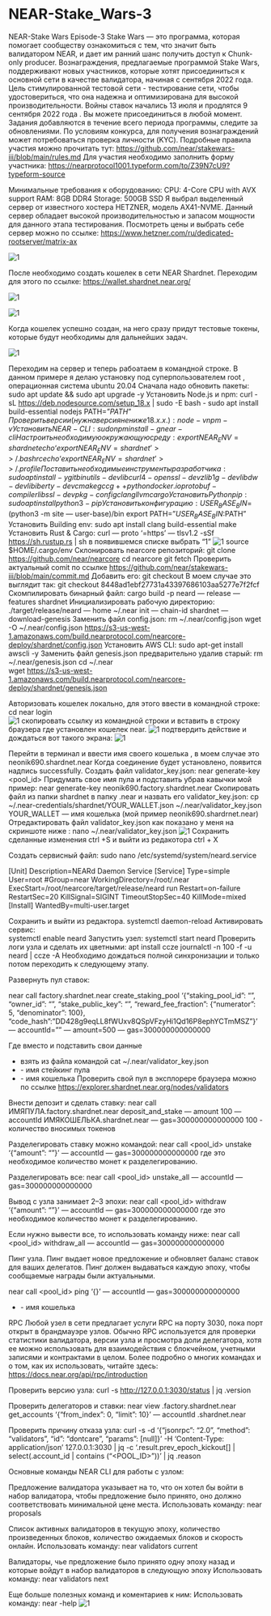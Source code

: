 # NEAR-Stake_Wars-3
NEAR-Stake Wars Episode-3
Stake Wars — это программа, которая помогает сообществу ознакомиться с тем, что значит быть валидатором NEAR, и дает им ранний шанс получить доступ к Сhunk-only producer. Вознаграждения, предлагаемые программой Stake Wars, поддерживают новых участников, которые хотят присоединиться к основной сети в качестве валидатора, начиная с сентября 2022 года.
Цель стимулированной тестовой сети - тестирование сети, чтобы удостовериться, что она надежна и оптимизирована для высокой производительности.
Войны ставок начались 13 июля и продлятся 9 сентября 2022 года . Вы можете присоединиться в любой момент. 
Задания добавляются в течение всего периода программы, следите за обновлениями. 
По условиям конкурса, для получения вознаграждений может потребоваться проверка личности (KYC).
Подробные правила участия можно прочитать тут: https://github.com/near/stakewars-iii/blob/main/rules.md
Для участия необходимо заполнить форму участника: https://nearprotocol1001.typeform.com/to/Z39N7cU9?typeform-source

Минимальные требования к оборудованию:
CPU: 4-Core CPU with AVX support
RAM: 8GB DDR4
Storage: 500GB SSD
Я выбрал выделенный сервер от известного хостера HETZNER, модель AX41-NVME.
Данный сервер обладает высокой производительностью и запасом мощности для данного этапа тестирования.
Посмотреть цены и выбрать себе сервер можно по ссылке: https://www.hetzner.com/ru/dedicated-rootserver/matrix-ax

![1](https://user-images.githubusercontent.com/78436658/187992176-af5ba0c8-d53e-4d4d-8a20-469f05ecc19f.jpg)

После необходимо создать кошелек в сети NEAR Shardnet.
Переходим для этого по ссылке: https://wallet.shardnet.near.org/

![1](https://user-images.githubusercontent.com/78436658/187992632-07372754-efae-4214-8231-ceb5711280b9.jpg)

![1](https://user-images.githubusercontent.com/78436658/187993164-30db30e2-d6ed-4a30-8bc4-c3d6c4aa116f.jpg)

Когда кошелек успешно создан, на него сразу придут тестовые токены, которые будут необходимы для дальнейших задач.

![1](https://user-images.githubusercontent.com/78436658/187993457-527e50d5-d5f6-4bb1-8d8b-f1100df165e6.jpg)

Переходим на сервер и теперь рабоатаем в командной строке.
В данном примере я делаю установку под суперпользователем root , операционная система ubuntu 20.04 
Сначала надо обновить пакеты:
sudo apt update && sudo apt upgrade -y
Установить Node.js и npm:
curl -sL https://deb.nodesource.com/setup_18.x | sudo -E bash -
sudo apt install build-essential nodejs
PATH=”$PATH”
Проверить версии (нужна версия не ниже 18.х.х.):
node -v
npm -v
Установить NEAR-CLI:
sudo npm install -g near-cli
Настроить необходимую окружающую среду:
export NEAR_ENV=shardnet
echo ‘export NEAR_ENV=shardnet’ >> ~/.bashrc
echo ‘export NEAR_ENV=shardnet’ >> ~/.profile
Поставить необходимые инструменты разработчика:
sudo apt install -y git binutils-dev libcurl4-openssl-dev zlib1g-dev libdw-dev libiberty-dev cmake gcc g++ python docker.io protobuf-compiler libssl-dev pkg-config clang llvm cargo
Установить Python pip:
sudo apt install python3-pip
Установить конфигурацию:
USER_BASE_BIN=$(python3 -m site — user-base)/bin
export PATH=”$USER_BASE_BIN:$PATH”
Установить Building env:
sudo apt install clang build-essential make
Установить Rust & Cargo:
curl — proto ‘=https’ — tlsv1.2 -sSf https://sh.rustup.rs | sh
в появившемся списке выбрать “1”
![1](https://user-images.githubusercontent.com/78436658/187995037-101f5eb5-4210-4220-b73a-cafe11e44f29.jpg)
source $HOME/.cargo/env
Склонировать nearcore репозиторий:
git clone https://github.com/near/nearcore
cd nearcore
git fetch
Проверить актуальный comit по ссылке https://github.com/near/stakewars-iii/blob/main/commit.md
Добавить его:
git checkout <commit>
В моем случае это выглядит так: git checkout 8448ad1ebf27731a43397686103aa5277e7f2fcf
Скомпилировать бинарный файл:
cargo build -p neard — release — features shardnet
Инициализировать рабочую директорию:
./target/release/neard — home ~/.near init — chain-id shardnet — download-genesis
Заменить файл config.json:
rm ~/.near/config.json
wget -O ~/.near/config.json https://s3-us-west-1.amazonaws.com/build.nearprotocol.com/nearcore-deploy/shardnet/config.json
Установить AWS CLI:
sudo apt-get install awscli -y
Заменить файл genesis.json предварительно удалив старый:
rm ~/.near/genesis.json
cd ~/.near  
wget https://s3-us-west-1.amazonaws.com/build.nearprotocol.com/nearcore-deploy/shardnet/genesis.json

  Авторизовать кошелек локально, для этого ввести в командной строке:
cd
near login  
![1](https://user-images.githubusercontent.com/78436658/187995977-6ea043a2-53c7-44a9-9557-35d4fb0b51b8.jpg)
скопировать ссылку из командной строки и вставить в строку браузера где установлен кошелек near.
![1](https://user-images.githubusercontent.com/78436658/187996711-ac24547a-c220-4a07-85de-2932de01373d.jpg)
подтвердить действие и дождаться вот такого экрана:
![1](https://user-images.githubusercontent.com/78436658/187996918-677dc1b9-7b3a-4377-8797-f967b99eb459.jpg)

  Перейти в терминал и ввести имя своего кошелька , в моем случае это neonik690.shardnet.near
Когда соединение будет установлено, появится надпись successfully.
Создать файл validator_key.json:
near generate-key <pool_id>
Придумать свое имя пула и подставить убрав кавычки
мой пример:
near generate-key neonik690.factory.shardnet.near
Cкопировать файл из папки shardnet в папку .near и назвать его validator_key.json:
cp ~/.near-credentials/shardnet/YOUR_WALLET.json ~/.near/validator_key.json
YOUR_WALLET — имя кошелька (мой пример neonik690.shardrnet.near)
Отредактировать файл validator_key.json как показано у меня на скриншоте ниже :
nano ~/.near/validator_key.json
![1](https://user-images.githubusercontent.com/78436658/187998698-9bbc1223-6d2e-46c7-b140-ca950b806a38.jpg)
Сохранить сделанные изменения ctrl +S и выйти из редакотора ctrl + X

  Создать сервисный файл:
sudo nano /etc/systemd/system/neard.service
  
[Unit]
Description=NEARd Daemon Service
[Service]
Type=simple
User=root
#Group=near
WorkingDirectory=/root/.near
ExecStart=/root/nearcore/target/release/neard run
Restart=on-failure
RestartSec=20
KillSignal=SIGINT
TimeoutStopSec=40
KillMode=mixed
[Install]
WantedBy=multi-user.target

Сохранить и выйти из редактора.
systemctl daemon-reload
Активировать сервис:  
systemctl enable neard
Запустить узел:
systemctl start neard
Проверить логи узла и сделать их цветными:
apt install ccze
journalctl -n 100 -f -u neard | ccze -A
Необходимо дождаться полной синхронизации и только потом переходить к следующему этапу.

  Развернуть пул ставок:
  
near call factory.shardnet.near create_staking_pool ‘{“staking_pool_id”: “<pool id>”, “owner_id”: “<accountId>”, “stake_public_key”: “<public key>”, “reward_fee_fraction”: {“numerator”: 5, “denominator”: 100}, “code_hash”:”DD428g9eqLL8fWUxv8QSpVFzyHi1Qd16P8ephYCTmMSZ”}’ — accountId=”<accountId>” — amount=500 — gas=300000000000000

Где вместо <pool id> <public key> и <accountId> подставить свои данные
- <public key> взять из файла командой
cat ~/.near/validator_key.json
- <pool id> - имя стейкинг пула
- <accountId> - имя кошелька
Проверить свой пул в эксплорере браузера можно по ссылке https://explorer.shardnet.near.org/nodes/validators

 Внести депозит и сделать ставку:
near call ИМЯПУЛА.factory.shardnet.near deposit_and_stake — amount 100 — accountId ИМЯКОШЕЛЬКА.shardnet.near — gas=300000000000000 
100 - количество вносимых токенов

 Разделегировать ставку можно командой: 
near call <pool_id> unstake ‘{“amount”: “<amount yoctoNEAR>”}’ — accountId <accountId> — gas=300000000000000
где <amount yoctoNEAR> это необходимое количество монет к разделегированию.

 Разделегировать все:
near call <pool_id> unstake_all — accountId <accountId> — gas=300000000000000

 Вывод с узла занимает 2–3 эпохи:
near call <pool_id> withdraw ‘{“amount”: “<amount yoctoNEAR>”}’ — accountId <accountId> — gas=300000000000000
где <amount yoctoNEAR> это необходимое количество монет к разделегированию.

 Если нужно вывести все, то использовать команду ниже:
near call <pool_id> withdraw_all — accountId <accountId> — gas=300000000000000

 Пинг узла.
Пинг выдает новое предложение и обновляет баланс ставок для ваших делегатов. Пинг должен выдаваться каждую эпоху, чтобы сообщаемые награды были актуальными.

near call <pool_id> ping ‘{}’ — accountId <accountId> — gas=300000000000000
- <accountId> - имя кошелька

RPC
Любой узел в сети предлагает услуги RPC на порту 3030, пока порт открыт в брандмауэре узлов. 
Обычно RPC используется для проверки статистики валидатора, версии узла и просмотра доли делегатора, 
хотя ее можно использовать для взаимодействия с блокчейном, учетными записями и контрактами в целом.
Более подробно о многих командах и о том, как их использовать, читайте здесь:
https://docs.near.org/api/rpc/introduction
  
 Проверить версию узла:
curl -s http://127.0.0.1:3030/status | jq .version

 Проверить делегаторов и ставки:
near view <your pool>.factory.shardnet.near get_accounts ‘{“from_index”: 0, “limit”: 10}’ — accountId <accountId>.shardnet.near

 Проверить причину отказа узла:
curl -s -d ‘{“jsonrpc”: “2.0”, “method”: “validators”, “id”: “dontcare”, “params”: [null]}’ -H ‘Content-Type: application/json’ 127.0.0.1:3030 | jq -c ‘.result.prev_epoch_kickout[] | select(.account_id | contains (“<POOL_ID>”))’ | jq .reason
  
 Основные команды NEAR CLI для работы с узлом:
  
 Предложение валидатора указывает на то, что он хотел бы войти в набор валидатора, 
чтобы предложение было принято, оно должно соответствовать минимальной цене места.
 Использовать команду:
near proposals

 Cписок активных валидаторов в текущую эпоху, количество произведенных блоков, 
количество ожидаемых блоков и скорость онлайн. 
 Использовать команду:
near validators current
  
 Валидаторы, чье предложение было принято одну эпоху назад и которые войдут в набор валидаторов в следующую эпоху
 Использовать команду:
near validators next
 
 Еще больше полезных команд и коментариев к ним:
 Использовать команду:
near -help
![1](https://user-images.githubusercontent.com/78436658/188003888-07ffa750-ee54-4304-b001-2abb5e0b551e.jpg)


 
  
  
  
  


 
  
  
















